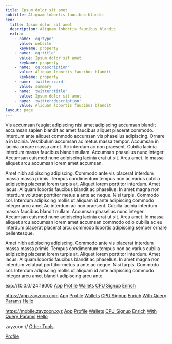 ```yaml
---
title: Ipsum dolor sit amet
subtitle: Aliquam lobortis faucibus blandit
seo:
  title: Ipsum dolor sit amet
  description: Aliquam lobortis faucibus blandit
  extra:
    - name: 'og:type'
      value: website
      keyName: property
    - name: 'og:title'
      value: Ipsum dolor sit amet
      keyName: property
    - name: 'og:description'
      value: Aliquam lobortis faucibus blandit
      keyName: property
    - name: 'twitter:card'
      value: summary
    - name: 'twitter:title'
      value: Ipsum dolor sit amet
    - name: 'twitter:description'
      value: Aliquam lobortis faucibus blandit
layout: page
---
```


Vis accumsan feugiat adipiscing nisl amet adipiscing accumsan blandit accumsan sapien blandit ac amet faucibus aliquet placerat commodo. Interdum ante aliquet commodo accumsan vis phasellus adipiscing. Ornare a in lacinia. Vestibulum accumsan ac metus massa tempor. Accumsan in lacinia ornare massa amet. Ac interdum ac non praesent. Cubilia lacinia interdum massa faucibus blandit nullam. Accumsan phasellus nunc integer. Accumsan euismod nunc adipiscing lacinia erat ut sit. Arcu amet. Id massa aliquet arcu accumsan lorem amet accumsan.

Amet nibh adipiscing adipiscing. Commodo ante vis placerat interdum massa massa primis. Tempus condimentum tempus non ac varius cubilia adipiscing placerat lorem turpis at. Aliquet lorem porttitor interdum. Amet lacus. Aliquam lobortis faucibus blandit ac phasellus. In amet magna non interdum volutpat porttitor metus a ante ac neque. Nisi turpis. Commodo col. Interdum adipiscing mollis ut aliquam id ante adipiscing commodo integer arcu amet Ac interdum ac non praesent. Cubilia lacinia interdum massa faucibus blandit nullam. Accumsan phasellus nunc integer. Accumsan euismod nunc adipiscing lacinia erat ut sit. Arcu amet. Id massa aliquet arcu accumsan lorem amet accumsan commodo odio cubilia ac eu interdum placerat placerat arcu commodo lobortis adipiscing semper ornare pellentesque.

Amet nibh adipiscing adipiscing. Commodo ante vis placerat interdum massa massa primis. Tempus condimentum tempus non ac varius cubilia adipiscing placerat lorem turpis at. Aliquet lorem porttitor interdum. Amet lacus. Aliquam lobortis faucibus blandit ac phasellus. In amet magna non interdum volutpat porttitor metus a ante ac neque. Nisi turpis. Commodo col. Interdum adipiscing mollis ut aliquam id ante adipiscing commodo integer arcu amet blandit adipiscing arcu ante.

exp://10.0.0.124:19000
[App](exp://10.0.0.124:19000/)
[Profile](exp://10.0.0.124:19000/--/app/profile)
[Wallets](exp://10.0.0.124:19000/--/app/wallets)
[CPU Signup](exp://10.0.0.124:19000/--/app/signup/cpu)
[Enrich](exp://10.0.0.124:19000/--/app/enrich)


https://app.zayzoon.com
[App](https://app.zayzoon.com/)
[Profile](https://app.zayzoon.com/profile)
[Wallets](https://app.zayzoon.com/wallets)
[CPU Signup](https://app.zayzoon.com/signup/cpu)
[Enrich](https://app.zayzoon.com/enrich)
[With Query Params](https://app.zayzoon.com/customers/sign_up?utm_campaign=blah&utm_term=blerg&etc&etc)
[Hello](https://app.zayzoon.com/hello)


https://mobile.zayzoon.xyz
[App](https://mobile.zayzoon.xyz/)
[Profile](https://mobile.zayzoon.xyz/profile)
[Wallets](https://mobile.zayzoon.xyz/wallets)
[CPU Signup](https://mobile.zayzoon.xyz/signup/cpu)
[Enrich](https://mobile.zayzoon.xyz/enrich)
[With Query Params](https://mobile.zayzoon.xyz/customers/sign_up?utm_campaign=blah&utm_term=blerg&etc&etc)
[Hello](https://mobile.zayzoon.xyz/hello)

zayzoon://
[Other Tools](zayzoon://other_tools)

[Profile](zayzoon://profile)

